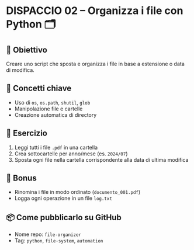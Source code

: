 # DISPACCIO 02 – Organizza i file con Python 🗂️

## 🎯 Obiettivo
Creare uno script che sposta e organizza i file in base a estensione o data di modifica.

## 📘 Concetti chiave
- Uso di `os`, `os.path`, `shutil`, `glob`
- Manipolazione file e cartelle
- Creazione automatica di directory

## 🧪 Esercizio
1. Leggi tutti i file `.pdf` in una cartella
2. Crea sottocartelle per anno/mese (es. `2024/07`)
3. Sposta ogni file nella cartella corrispondente alla data di ultima modifica

## 🎁 Bonus
- Rinomina i file in modo ordinato (`documento_001.pdf`)
- Logga ogni operazione in un file `log.txt`

## 📦 Come pubblicarlo su GitHub
- Nome repo: `file-organizer`
- Tag: `python`, `file-system`, `automation`